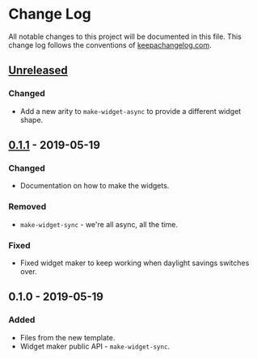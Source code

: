# Change Log
All notable changes to this project will be documented in this file. This change log follows the conventions of [keepachangelog.com](http://keepachangelog.com/).

## [Unreleased]
### Changed
- Add a new arity to `make-widget-async` to provide a different widget shape.

## [0.1.1] - 2019-05-19
### Changed
- Documentation on how to make the widgets.

### Removed
- `make-widget-sync` - we're all async, all the time.

### Fixed
- Fixed widget maker to keep working when daylight savings switches over.

## 0.1.0 - 2019-05-19
### Added
- Files from the new template.
- Widget maker public API - `make-widget-sync`.

[Unreleased]: https://github.com/your-name/pksolve/compare/0.1.1...HEAD
[0.1.1]: https://github.com/your-name/pksolve/compare/0.1.0...0.1.1
